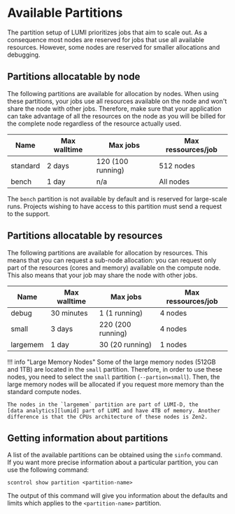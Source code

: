 # Available Partitions

[lumid]: ..//systems/lumid.md

The partition setup of LUMI prioritizes jobs that aim to scale out. As a
consequence most nodes are reserved for jobs that use all available resources.
However, some nodes are reserved for smaller allocations and debugging. 

## Partitions allocatable by node

The following partitions are available for allocation by nodes. When using
these partitions, your jobs use all resources available on the node and won't
share the node with other jobs. Therefore, make sure that
your application can take advantage of all the resources on the node as you
will be billed for the complete node regardless of the resource actually used.

| Name     | Max walltime | Max jobs          | Max ressources/job |
| -------- | ------------ | ----------------- | ------------------ |
| standard | 2 days       | 120 (100 running) | 512 nodes          |
| bench    | 1 day        | n/a               | All nodes          |

The `bench` partition is not available by default and is reserved for 
large-scale runs. Projects wishing to have access to this partition must send a 
request to the support.

## Partitions allocatable by resources

The following partitions are available for allocation by resources. This means
that you can request a sub-node allocation: you can request only part of the 
resources (cores and memory) available on the compute node. This also means 
that your job may share the node with other jobs.

| Name     | Max walltime | Max jobs                | Max ressources/job |
| -------- | ------------ | ----------------------- | ------------------ |
| debug    | 30 minutes   |   1 (1 running)         | 4 nodes            |
| small    | 3 days       | 220 (200 running)       | 4 nodes            |
| largemem | 1 day        |  30 (20 running)        | 1 nodes            |

!!! info "Large Memory Nodes"
    Some of the large memory nodes (512GB and 1TB) are located in the `small` 
    partition. Therefore, in order to use these nodes, you need to select the 
    `small` partition (`--partion=small`). Then, the large memory nodes will be 
    allocated if you request more memory than the standard compute nodes.

    The nodes in the `largemem` partition are part of LUMI-D, the 
    [data analytics][lumid] part of LUMI and have 4TB of memory. Another 
    difference is that the CPUs architecture of these nodes is Zen2.

## Getting information about partitions

A list of the available partitions can be obtained using the `sinfo` command.
If you want more precise information about a particular partition, you can use
the following command:

```
scontrol show partition <partition-name>
```

The output of this command will give you information about the defaults and
limits which applies to the `<partition-name>` partition.


